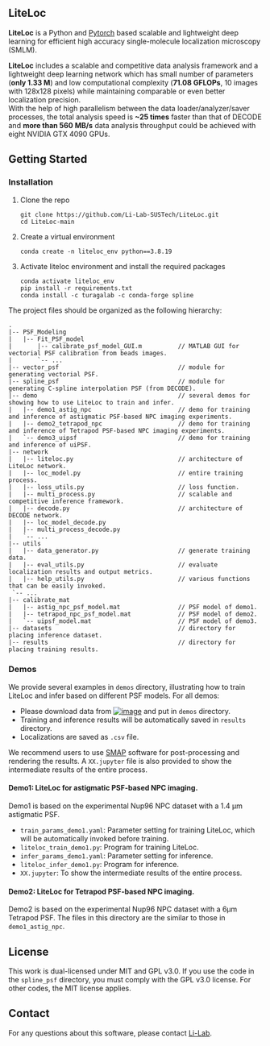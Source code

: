 <!-- ABOUT THE PROJECT -->
## LiteLoc 
**LiteLoc** is a Python and [Pytorch](http://pytorch.org/) based scalable and lightweight deep learning for efficient high accuracy single-molecule localization microscopy (SMLM). 

**LiteLoc** includes a scalable and competitive data analysis framework and a lightweight deep learning network which has small number of parameters (**only 1.33 M**) and low computational complexity (**71.08 GFLOPs**, 10 images with 128x128 pixels) while maintaining comparable or even better localization precision. \
With the help of high parallelism between the data loader/analyzer/saver processes, the total analysis speed is **~25 times** faster than that of DECODE and **more than 560 MB/s** data analysis throughput could be achieved with eight NVIDIA GTX 4090 GPUs.


<!-- GETTING STARTED -->

## Getting Started

### Installation

1. Clone the repo
   ```
   git clone https://github.com/Li-Lab-SUSTech/LiteLoc.git
   cd LiteLoc-main
   ```
3. Create a virtual environment 
   ```
   conda create -n liteloc_env python==3.8.19
   ```
4. Activate liteloc environment and install the required packages
   ```
   conda activate liteloc_env
   pip install -r requirements.txt
   conda install -c turagalab -c conda-forge spline
   ```
The project files should be organized as the following hierarchy:
   ```
.
|-- PSF_Modeling                                
|   |-- Fit_PSF_model
|       |-- calibrate_psf_model_GUI.m          // MATLAB GUI for vectorial PSF calibration from beads images.
|       `-- ...
|-- vector_psf                                 // module for generating vectorial PSF. 
|-- spline_psf                                 // module for generating C-spline interpolation PSF (from DECODE).
|-- demo                                       // several demos for showing how to use LiteLoc to train and infer.
|   |-- demo1_astig_npc                        // demo for training and inference of astigmatic PSF-based NPC imaging experiments.
|   |-- demo2_tetrapod_npc                     // demo for training and inference of Tetrapod PSF-based NPC imaging experiments.
|   `-- demo3_uipsf                            // demo for training and inference of uiPSF.
|-- network
|   |-- liteloc.py                             // architecture of LiteLoc network.
|   |-- loc_model.py                           // entire training process.
|   |-- loss_utils.py                          // loss function.
|   |-- multi_process.py                       // scalable and competitive inference framework.
|   |-- decode.py                              // architecture of DECODE network.
|   |-- loc_model_decode.py                 
|   |-- multi_process_decode.py
|   `-- ...
|-- utils
|   |-- data_generator.py                      // generate training data.
|   |-- eval_utils.py                          // evaluate localization results and output metrics.
|   |-- help_utils.py                          // various functions that can be easily invoked.
    `-- ...
|-- calibrate_mat
|   |-- astig_npc_psf_model.mat                // PSF model of demo1.
|   |-- tetrapod_npc_psf_model.mat             // PSF model of demo2.
|   `-- uipsf_model.mat                        // PSF model of demo3.
|-- datasets                                   // directory for placing inference dataset.
|-- results                                    // directory for placing training results.
   ```


<!-- USAGE EXAMPLES -->
### Demos
We provide several examples in ```demos``` directory, illustrating how to train LiteLoc and infer based on different PSF models.
For all demos: 
* []() Please download data from [![image](https://zenodo.org/badge/DOI/10.5281/zenodo.13886596.svg)](https://zenodo.org/records/13886596) and put in ```demos``` directory.
* []() Training and inference results will be automatically saved in ```results``` directory.
* []() Localizations are saved as ```.csv``` file.

We recommend users to use [SMAP](https://www.nature.com/articles/s41592-020-0938-1) software for post-processing and 
rendering the results. A ```XX.jupyter``` file is also provided to show the intermediate results of the entire process.
#### Demo1: LiteLoc for astigmatic PSF-based NPC imaging.
Demo1 is based on the experimental Nup96 NPC dataset with a 1.4 μm astigmatic PSF.
* []() ```train_params_demo1.yaml```: Parameter setting for training LiteLoc, which will be automatically invoked before training.
* []() ```liteloc_train_demo1.py```: Program for training LiteLoc.
* []() ```infer_params_demo1.yaml```: Parameter setting for inference.
* []() ```liteloc_infer_demo1.py```: Program for inference.
* []() ```XX.jupyter```: To show the intermediate results of the entire process.
#### Demo2: LiteLoc for Tetrapod PSF-based NPC imaging.
Demo2 is based on the experimental Nup96 NPC dataset with a 6μm Tetrapod PSF. The files in this directory are the 
similar to those in ```demo1_astig_npc```.



<!-- LICENSE-MIT -->
## License

This work is dual-licensed under MIT and GPL v3.0.
If you use the code in the ```spline_psf``` directory, you must comply with the GPL v3.0 license. 
For other codes, the MIT license applies.


<!-- CONTACT -->
## Contact

For any questions about this software, please contact [Li-Lab](https://li-lab-sustech.github.io/).